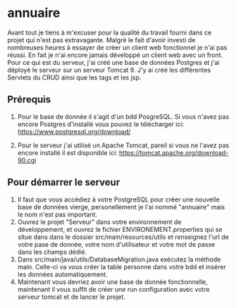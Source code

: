 # annuaire

Avant tout je tiens à m'excuser pour la qualité du travail fourni dans ce projet qui n'est pas extravagante. 
Malgré le fait d'avoir investi de nombreuses heures à essayer de créer un client web fonctionnel je n'ai pas réussi. En fait je n'ai encore jamais développé un client web avec un front.
Pour ce qui est du serveur, j'ai créé une base de données Postgres et j'ai déployé le serveur sur un serveur Tomcat 9. J'y ai créé les différentes Servlets du CRUD ainsi que les tags et les jsp.


## Prérequis ##

1. Pour le base de donnée il s'agit d'un bdd PosgreSQL. Si vous n'avez pas encore Postgres d'installé vous pouvez le télécharger ici: 
https://www.postgresql.org/download/

2. Pour le serveur j'ai utilisé un Apache Tomcat, pareil si vous ne l'avez pas encore installé il est disponible ici:
https://tomcat.apache.org/download-90.cgi

## Pour démarrer le serveur ##

1. Il faut que vous accédiez à votre PostgreSQL pour créer une nouvelle base de données vierge, personellement je l'ai nommé "annuaire" mais le nom n'est pas important.
2. Ouvrez le projet "Serveur" dans votre environnement de développement, et ouvrez le fichier ENVIRONEMENT.properties qui se situe dans dans le dossier src/main/resources/utils et renseignez l'url de votre pase de donnée, votre nom d'utilisateur et votre mot de passe dans les champs dédié.
3. Dans src/main/java/utils/DatabaseMigration.java exécutez la méthode main. Celle-ci va vous créer la table personne dans votre bdd et insérer les données automatiquement.
4. Maintenant vous devriez avoir une base de donnée fonctionnelle, maintenant il vous suffit de créer une run configuration avec votre serveur tomcat et de lancer le projet.
